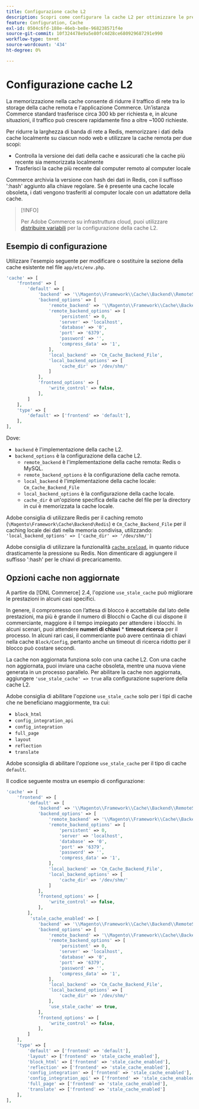 ```yaml
---
title: Configurazione cache L2
description: Scopri come configurare la cache L2 per ottimizzare le prestazioni di Adobe Commerce. Scopri i passaggi di configurazione e le tecniche di riduzione del traffico di rete.
feature: Configuration, Cache
exl-id: 0504c6fd-188e-46eb-be8e-968238571f4e
source-git-commit: 10f324478e9a5e80fc4d28ce680929687291e990
workflow-type: tm+mt
source-wordcount: '434'
ht-degree: 0%

---
```


# Configurazione cache L2

La memorizzazione nella cache consente di ridurre il traffico di rete tra lo storage della cache remota e l&#39;applicazione Commerce. Un’istanza Commerce standard trasferisce circa 300 kb per richiesta e, in alcune situazioni, il traffico può crescere rapidamente fino a oltre ~1000 richieste.

Per ridurre la larghezza di banda di rete a Redis, memorizzare i dati della cache localmente su ciascun nodo web e utilizzare la cache remota per due scopi:

- Controlla la versione dei dati della cache e assicurati che la cache più recente sia memorizzata localmente
- Trasferisci la cache più recente dal computer remoto al computer locale

Commerce archivia la versione con hash dei dati in Redis, con il suffisso &#39;:hash&#39; aggiunto alla chiave regolare. Se è presente una cache locale obsoleta, i dati vengono trasferiti al computer locale con un adattatore della cache.

>[!INFO]
>
>Per Adobe Commerce su infrastruttura cloud, puoi utilizzare [distribuire variabili](https://experienceleague.adobe.com/docs/commerce-cloud-service/user-guide/configure/env/stage/variables-deploy.html?lang=it#redis_backend) per la configurazione della cache L2.

## Esempio di configurazione

Utilizzare l&#39;esempio seguente per modificare o sostituire la sezione della cache esistente nel file `app/etc/env.php`.

```php
'cache' => [
    'frontend' => [
        'default' => [
            'backend' => '\\Magento\\Framework\\Cache\\Backend\\RemoteSynchronizedCache',
            'backend_options' => [
                'remote_backend' => '\\Magento\\Framework\\Cache\\Backend\\Redis',
                'remote_backend_options' => [
                    'persistent' => 0,
                    'server' => 'localhost',
                    'database' => '0',
                    'port' => '6379',
                    'password' => '',
                    'compress_data' => '1',
                ],
                'local_backend' => 'Cm_Cache_Backend_File',
                'local_backend_options' => [
                    'cache_dir' => '/dev/shm/'
                ]
            ],
            'frontend_options' => [
                'write_control' => false,
            ],
        ]
    ],
    'type' => [
        'default' => ['frontend' => 'default'],
    ],
],
```

Dove:

- `backend` è l&#39;implementazione della cache L2.
- `backend_options` è la configurazione della cache L2.
   - `remote_backend` è l&#39;implementazione della cache remota: Redis o MySQL.
   - `remote_backend_options` è la configurazione della cache remota.
   - `local_backend` è l&#39;implementazione della cache locale: `Cm_Cache_Backend_File`
   - `local_backend_options` è la configurazione della cache locale.
   - `cache_dir` è un&#39;opzione specifica della cache del file per la directory in cui è memorizzata la cache locale.

Adobe consiglia di utilizzare Redis per il caching remoto (`\Magento\Framework\Cache\Backend\Redis`) e `Cm_Cache_Backend_File` per il caching locale dei dati nella memoria condivisa, utilizzando: `'local_backend_options' => ['cache_dir' => '/dev/shm/']`

Adobe consiglia di utilizzare la funzionalità [`cache preload`](redis-pg-cache.md#redis-preload-feature), in quanto riduce drasticamente la pressione su Redis. Non dimenticare di aggiungere il suffisso &#39;:hash&#39; per le chiavi di precaricamento.

## Opzioni cache non aggiornate

A partire da [!DNL Commerce] 2.4, l&#39;opzione `use_stale_cache` può migliorare le prestazioni in alcuni casi specifici.

In genere, il compromesso con l’attesa di blocco è accettabile dal lato delle prestazioni, ma più è grande il numero di Blocchi o Cache di cui dispone il commerciante, maggiore è il tempo impiegato per attendere i blocchi. In alcuni scenari, puoi attendere **numeri di chiavi** \* **timeout ricerca** per il processo. In alcuni rari casi, il commerciante può avere centinaia di chiavi nella cache `Block/Config`, pertanto anche un timeout di ricerca ridotto per il blocco può costare secondi.

La cache non aggiornata funziona solo con una cache L2. Con una cache non aggiornata, puoi inviare una cache obsoleta, mentre una nuova viene generata in un processo parallelo. Per abilitare la cache non aggiornata, aggiungere `'use_stale_cache' => true` alla configurazione superiore della cache L2.

Adobe consiglia di abilitare l&#39;opzione `use_stale_cache` solo per i tipi di cache che ne beneficiano maggiormente, tra cui:

- `block_html`
- `config_integration_api`
- `config_integration`
- `full_page`
- `layout`
- `reflection`
- `translate`

Adobe sconsiglia di abilitare l&#39;opzione `use_stale_cache` per il tipo di cache `default`.

Il codice seguente mostra un esempio di configurazione:

```php
'cache' => [
    'frontend' => [
        'default' => [
            'backend' => '\\Magento\\Framework\\Cache\\Backend\\RemoteSynchronizedCache',
            'backend_options' => [
                'remote_backend' => '\\Magento\\Framework\\Cache\\Backend\\Redis',
                'remote_backend_options' => [
                    'persistent' => 0,
                    'server' => 'localhost',
                    'database' => '0',
                    'port' => '6379',
                    'password' => '',
                    'compress_data' => '1',
                ],
                'local_backend' => 'Cm_Cache_Backend_File',
                'local_backend_options' => [
                    'cache_dir' => '/dev/shm/'
                ]
            ],
            'frontend_options' => [
                'write_control' => false,
            ],
        ],
         'stale_cache_enabled' => [
            'backend' => '\\Magento\\Framework\\Cache\\Backend\\RemoteSynchronizedCache',
            'backend_options' => [
                'remote_backend' => '\\Magento\\Framework\\Cache\\Backend\\Redis',
                'remote_backend_options' => [
                    'persistent' => 0,
                    'server' => 'localhost',
                    'database' => '0',
                    'port' => '6379',
                    'password' => '',
                    'compress_data' => '1',
                ],
                'local_backend' => 'Cm_Cache_Backend_File',
                'local_backend_options' => [
                    'cache_dir' => '/dev/shm/'
                ],
                'use_stale_cache' => true,
            ],
            'frontend_options' => [
                'write_control' => false,
            ],
        ]
    ],
    'type' => [
        'default' => ['frontend' => 'default'],
        'layout' => ['frontend' => 'stale_cache_enabled'],
        'block_html' => ['frontend' => 'stale_cache_enabled'],
        'reflection' => ['frontend' => 'stale_cache_enabled'],
        'config_integration' => ['frontend' => 'stale_cache_enabled'],
        'config_integration_api' => ['frontend' => 'stale_cache_enabled'],
        'full_page' => ['frontend' => 'stale_cache_enabled'],
        'translate' => ['frontend' => 'stale_cache_enabled']
    ],
],
```

